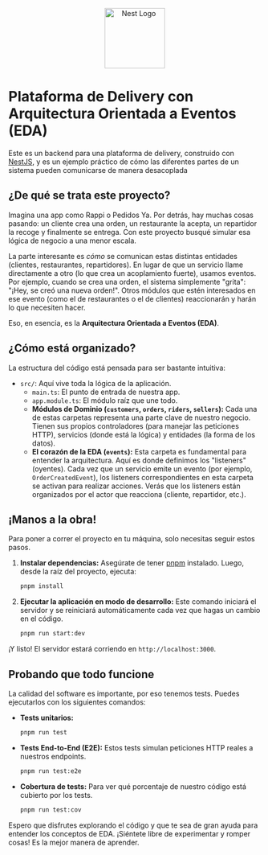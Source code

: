 <p align="center">
  <a href="http://nestjs.com/" target="blank"><img src="https://nestjs.com/img/logo-small.svg" width="120" alt="Nest Logo" /></a>
</p>

# Plataforma de Delivery con Arquitectura Orientada a Eventos (EDA)

Este es un backend para una plataforma de delivery, construido con [NestJS](https://nestjs.com/), y es un ejemplo práctico de cómo las diferentes partes de un sistema pueden comunicarse de manera desacoplada 

## ¿De qué se trata este proyecto?

Imagina una app como Rappi o Pedidos Ya. Por detrás, hay muchas cosas pasando: un cliente crea una orden, un restaurante la acepta, un repartidor la recoge y finalmente se entrega. Con este proyecto busqué simular esa lógica de negocio a una menor escala.

La parte interesante es *cómo* se comunican estas distintas entidades (clientes, restaurantes, repartidores). En lugar de que un servicio llame directamente a otro (lo que crea un acoplamiento fuerte), usamos eventos. Por ejemplo, cuando se crea una orden, el sistema simplemente "grita": "¡Hey, se creó una nueva orden!". Otros módulos que estén interesados en ese evento (como el de restaurantes o el de clientes) reaccionarán y harán lo que necesiten hacer.

Eso, en esencia, es la **Arquitectura Orientada a Eventos (EDA)**.

## ¿Cómo está organizado?

La estructura del código está pensada para ser bastante intuitiva:

-   `src/`: Aquí vive toda la lógica de la aplicación.
    -   `main.ts`: El punto de entrada de nuestra app.
    -   `app.module.ts`: El módulo raíz que une todo.
    -   **Módulos de Dominio (`customers`, `orders`, `riders`, `sellers`):** Cada una de estas carpetas representa una parte clave de nuestro negocio. Tienen sus propios controladores (para manejar las peticiones HTTP), servicios (donde está la lógica) y entidades (la forma de los datos).
    -   **El corazón de la EDA (`events`):** Esta carpeta es fundamental para entender la arquitectura. Aquí es donde definimos los "listeners" (oyentes). Cada vez que un servicio emite un evento (por ejemplo, `OrderCreatedEvent`), los listeners correspondientes en esta carpeta se activan para realizar acciones. Verás que los listeners están organizados por el actor que reacciona (cliente, repartidor, etc.).

## ¡Manos a la obra!

Para poner a correr el proyecto en tu máquina, solo necesitas seguir estos pasos.

1.  **Instalar dependencias:**
    Asegúrate de tener [pnpm](https://pnpm.io/) instalado. Luego, desde la raíz del proyecto, ejecuta:
    ```bash
    pnpm install
    ```

2.  **Ejecutar la aplicación en modo de desarrollo:**
    Este comando iniciará el servidor y se reiniciará automáticamente cada vez que hagas un cambio en el código.
    ```bash
    pnpm run start:dev
    ```

¡Y listo! El servidor estará corriendo en `http://localhost:3000`.

## Probando que todo funcione

La calidad del software es importante, por eso tenemos tests. Puedes ejecutarlos con los siguientes comandos:

-   **Tests unitarios:**
    ```bash
    pnpm run test
    ```

-   **Tests End-to-End (E2E):**
    Estos tests simulan peticiones HTTP reales a nuestros endpoints.
    ```bash
    pnpm run test:e2e
    ```

-   **Cobertura de tests:**
    Para ver qué porcentaje de nuestro código está cubierto por los tests.
    ```bash
    pnpm run test:cov
    ```

Espero que disfrutes explorando el código y que te sea de gran ayuda para entender los conceptos de EDA. ¡Siéntete libre de experimentar y romper cosas! Es la mejor manera de aprender.